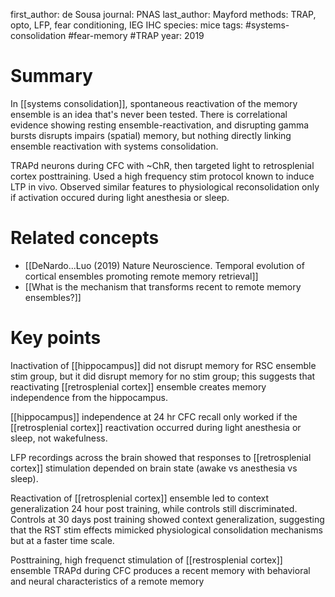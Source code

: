 first_author: de Sousa
journal: PNAS
last_author: Mayford
methods: TRAP, opto, LFP, fear conditioning, IEG IHC
species: mice
tags: #systems-consolidation #fear-memory #TRAP
year: 2019

# Summary
In [[systems consolidation]], spontaneous reactivation of the memory ensemble is an idea that's never been tested. There is correlational evidence showing resting ensemble-reactivation, and disrupting gamma bursts disrupts impairs (spatial) memory, but nothing directly linking ensemble reactivation with systems consolidation. 

TRAPd neurons during CFC with ~ChR, then targeted light to retrosplenial cortex posttraining. Used a high frequency stim protocol known to induce LTP in vivo. Observed similar features to physiological reconsolidation only if activation occured during light anesthesia or sleep.


# Related concepts
* [[DeNardo...Luo (2019) Nature Neuroscience. Temporal evolution of cortical ensembles promoting remote memory retrieval]]
* [[What is the mechanism that transforms recent to remote memory ensembles?]]

# Key points

Inactivation of [[hippocampus]] did not disrupt memory for RSC ensemble stim group, but it did disrupt memory for no stim group; this suggests that reactivating [[retrosplenial cortex]] ensemble creates memory independence from the hippocampus.

[[hippocampus]] independence at 24 hr CFC recall only worked if the [[retrosplenial cortex]] reactivation occurred during light anesthesia or sleep, not wakefulness.

LFP recordings across the brain showed that responses to [[retrosplenial cortex]] stimulation depended on brain state (awake vs anesthesia vs sleep).

Reactivation of [[retrosplenial cortex]] ensemble led to context generalization 24 hour post training, while controls still discriminated. Controls at 30 days post training showed context generalization, suggesting that the RST stim effects mimicked physiological consolidation mechanisms but at a faster time scale.

Posttraining, high frequenct stimulation of [[restrosplenial cortex]] ensemble TRAPd during CFC produces a recent memory with behavioral and neural characteristics of a remote memory
